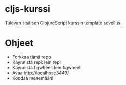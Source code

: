 # cljs-kurssi

Tulevan sisäisen ClojureScript kurssin template sovellus.

# Ohjeet

* Forkkaa tämä repo
* Käynnistä repl: lein repl
* Käynnistä figwheel: lein figwheel
* Avaa http://localhost:3449/
* Koodaa menemään!
